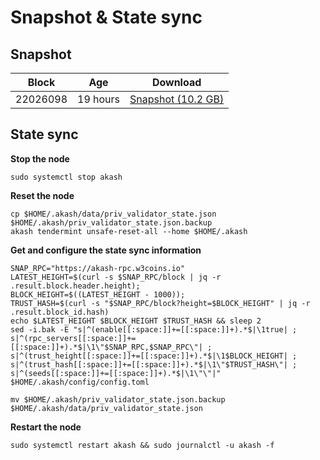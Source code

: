 # Snapshot & State sync

## Snapshot

|     Block   |     Age     |   Download  |
| ----------- | ----------- | ----------- |
|   22026098   |  19 hours | [Snapshot (10.2 GB)](https://s3.eu-central-1.amazonaws.com/w3coins.io/snapshots/akash-mainnet/akash_snapsot_latest.tar.lz4)  |

## State sync

**Stop the node**

```
sudo systemctl stop akash
```

**Reset the node**

```
cp $HOME/.akash/data/priv_validator_state.json $HOME/.akash/priv_validator_state.json.backup
akash tendermint unsafe-reset-all --home $HOME/.akash
```

**Get and configure the state sync information**

```
SNAP_RPC="https://akash-rpc.w3coins.io"
LATEST_HEIGHT=$(curl -s $SNAP_RPC/block | jq -r .result.block.header.height);
BLOCK_HEIGHT=$((LATEST_HEIGHT - 1000));
TRUST_HASH=$(curl -s "$SNAP_RPC/block?height=$BLOCK_HEIGHT" | jq -r .result.block_id.hash) 
echo $LATEST_HEIGHT $BLOCK_HEIGHT $TRUST_HASH && sleep 2
sed -i.bak -E "s|^(enable[[:space:]]+=[[:space:]]+).*$|\1true| ;
s|^(rpc_servers[[:space:]]+=[[:space:]]+).*$|\1\"$SNAP_RPC,$SNAP_RPC\"| ;
s|^(trust_height[[:space:]]+=[[:space:]]+).*$|\1$BLOCK_HEIGHT| ;
s|^(trust_hash[[:space:]]+=[[:space:]]+).*$|\1\"$TRUST_HASH\"| ;
s|^(seeds[[:space:]]+=[[:space:]]+).*$|\1\"\"|" $HOME/.akash/config/config.toml
```

```
mv $HOME/.akash/priv_validator_state.json.backup $HOME/.akash/data/priv_validator_state.json
```

**Restart the node**

```
sudo systemctl restart akash && sudo journalctl -u akash -f
```
